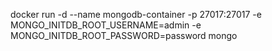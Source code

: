 docker run -d --name mongodb-container -p 27017:27017 -e MONGO_INITDB_ROOT_USERNAME=admin -e MONGO_INITDB_ROOT_PASSWORD=password mongo
